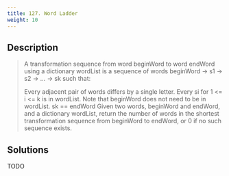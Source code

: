 ```yaml
---
title: 127. Word Ladder
weight: 10
---
```


## Description
> A transformation sequence from word beginWord to word endWord using a dictionary wordList is a sequence of words beginWord -> s1 -> s2 -> ... -> sk such that:
> 
> Every adjacent pair of words differs by a single letter.
> Every si for 1 <= i <= k is in wordList. Note that beginWord does not need to be in wordList.
> sk == endWord
> Given two words, beginWord and endWord, and a dictionary wordList, return the number of words in the shortest transformation sequence from beginWord to endWord, or 0 if no such sequence exists.

## Solutions

TODO
